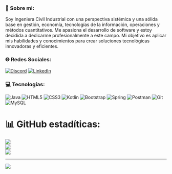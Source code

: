 ### 💫 Sobre mi:
Soy Ingeniera Civil Industrial con una perspectiva sistémica y una sólida base en gestión, economía, tecnologías de la información, operaciones y métodos cuantitativos. Me apasiona el desarrollo de software y estoy decidida a dedicarme profesionalmente a este campo. Mi objetivo es aplicar mis habilidades y conocimientos para crear soluciones tecnológicas innovadoras y eficientes.


### 🌐 Redes Sociales:
[![Discord](https://img.shields.io/badge/Discord-%237289DA.svg?logo=discord&logoColor=white)](https://discord.gg/fabiola.dn) [![LinkedIn](https://img.shields.io/badge/LinkedIn-%230077B5.svg?logo=linkedin&logoColor=white)](https://linkedin.com/in/https://www.linkedin.com/in/fabioladiaznarvaez/) 

### 💻 Tecnologías:
![Java](https://img.shields.io/badge/java-%23ED8B00.svg?style=for-the-badge&logo=openjdk&logoColor=white) ![HTML5](https://img.shields.io/badge/html5-%23E34F26.svg?style=for-the-badge&logo=html5&logoColor=white) ![CSS3](https://img.shields.io/badge/css3-%231572B6.svg?style=for-the-badge&logo=css3&logoColor=white) ![Kotlin](https://img.shields.io/badge/kotlin-%237F52FF.svg?style=for-the-badge&logo=kotlin&logoColor=white) ![Bootstrap](https://img.shields.io/badge/bootstrap-%238511FA.svg?style=for-the-badge&logo=bootstrap&logoColor=white) ![Spring](https://img.shields.io/badge/spring-%236DB33F.svg?style=for-the-badge&logo=spring&logoColor=white) ![Postman](https://img.shields.io/badge/Postman-FF6C37?style=for-the-badge&logo=postman&logoColor=white) ![Git](https://img.shields.io/badge/git-%23F05033.svg?style=for-the-badge&logo=git&logoColor=white) ![MySQL](https://img.shields.io/badge/mysql-4479A1.svg?style=for-the-badge&logo=mysql&logoColor=white)
# 📊 GitHub estadíticas:
![](https://github-readme-stats.vercel.app/api?username=fabyDiaz&theme=radical&hide_border=false&include_all_commits=false&count_private=false)<br/>
![](https://github-readme-streak-stats.herokuapp.com/?user=fabyDiaz&theme=radical&hide_border=false)<br/>
![](https://github-readme-stats.vercel.app/api/top-langs/?username=fabyDiaz&theme=radical&hide_border=false&include_all_commits=false&count_private=false&layout=compact)

---
[![](https://visitcount.itsvg.in/api?id=fabyDiaz&icon=0&color=0)](https://visitcount.itsvg.in)
